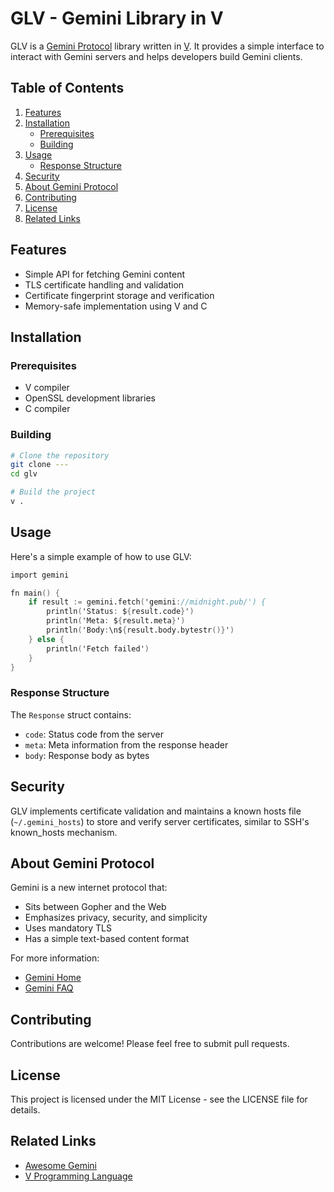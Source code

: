 # GLV - Gemini Library in V

GLV is a [Gemini Protocol](<https://en.wikipedia.org/wiki/Gemini_(protocol)>) library written in [V](https://vlang.io/).
It provides a simple interface to interact with Gemini servers and helps developers build Gemini clients.

## Table of Contents

1. [Features](#features)
2. [Installation](#installation)
   - [Prerequisites](#prerequisites)
   - [Building](#building)
3. [Usage](#usage)
   - [Response Structure](#response-structure)
4. [Security](#security)
5. [About Gemini Protocol](#about-gemini-protocol)
6. [Contributing](#contributing)
7. [License](#license)
8. [Related Links](#related-links)

## Features

- Simple API for fetching Gemini content
- TLS certificate handling and validation
- Certificate fingerprint storage and verification
- Memory-safe implementation using V and C

## Installation

### Prerequisites

- V compiler
- OpenSSL development libraries
- C compiler

### Building

```bash
# Clone the repository
git clone ---
cd glv

# Build the project
v .
```

## Usage

Here's a simple example of how to use GLV:

```v
import gemini

fn main() {
    if result := gemini.fetch('gemini://midnight.pub/') {
        println('Status: ${result.code}')
        println('Meta: ${result.meta}')
        println('Body:\n${result.body.bytestr()}')
    } else {
        println('Fetch failed')
    }
}
```

### Response Structure

The `Response` struct contains:

- `code`: Status code from the server
- `meta`: Meta information from the response header
- `body`: Response body as bytes

## Security

GLV implements certificate validation and maintains a known hosts file (`~/.gemini_hosts`) to store and verify server certificates, similar to SSH's known_hosts mechanism.

## About Gemini Protocol

Gemini is a new internet protocol that:

- Sits between Gopher and the Web
- Emphasizes privacy, security, and simplicity
- Uses mandatory TLS
- Has a simple text-based content format

For more information:

- [Gemini Home](https://geminiprotocol.net/)
- [Gemini FAQ](https://geminiprotocol.net/docs/faq.gmi)

## Contributing

Contributions are welcome! Please feel free to submit pull requests.

## License

This project is licensed under the MIT License - see the LICENSE file for details.

## Related Links

- [Awesome Gemini](https://github.com/kr1sp1n/awesome-gemini)
- [V Programming Language](https://vlang.io/)
